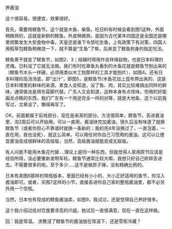 养酱油

这个很容易，很便宜，效果很好。

首先，需要用鲣鱼节。这个就是木鱼、柴鱼。吃日料有时候会看到图1这种，外面稍微熟的，这就是新鲜的鲣鱼。外皮稍微熟，是因为古代某年四国还是全国还是哪里频繁发生大型食物中毒，天皇还是谁下令禁吃生鱼，上有政策下有对策，四国人用稻草包鲣鱼稍微烧一下，就不算是“生鱼”了嘛，后来变了鲣鱼刺身的指定吃法。

鲣鱼熏干就变了鲣鱼节，如图2、3；结婚时得用作吉祥缘起物，也是日本料理的灵魂。日料没了它就无法做。我们有时吃章鱼丸看到的木鱼花就是鲣鱼节刨出来的（鲣鱼节木头一样硬，必须用类似木工刨那样的工具才能刨片），如图4。还有日本料理的高汤汤底，即“出汁”，即图5，是鲣鱼节/木鱼花加上昆布熬出来的，这是日本料理里的鲜味的来源。素食人会知道，没了鱼、肉，其实比较难搞出同样的鲜味，通常做法是用冬菇脚代替。广东人又会知道，这种本身有点怪味，但用的好能画龙点睛的东西，我们广东有一个用途完全一样的对等，就是大地鱼，这个以前我写过，文章没了，懒得再写了。

OK，前面都属于前戏部分，现在是来真的部分。方法很简单，鲣鱼节，丢进酱油里，泡2周后可以开始用，可以一直用，酱油快完加酱油，很久后没有味道了就换鲣鱼节（或者你担心不靠谱时就换一条新的；我的兜4年没换过了，一直泡着，一直在用，我也没死），就这么简单。可以用任何你自己习惯用的酱油。这可以让便宜酱油变成很鲜味的高级版，当然，高级酱油就能变成无敌版。

有人问能不能用木鱼花代替....理论上是同一种东西，但我觉得人家用原节应该是经验所得，没必要重新发明车轮。鲣鱼节通常比较大嘛，我想只好自己砍碎丢进去。不需要很多的啦。至于多少.....这不是做原子弹，没有精确比例的。

日本有卖图6那样的带瓶版本，里面已经有小小的、大小正好适用的鱼节，你注入酱油即可。或者，买图7这样的小节，直接丢进你自己家的整瓶酱油里，都不必另外用一个空瓶。

当然，日本也有现成的鲣鱼酱油卖，如图9，我试过，还是觉得自己养好很多。

这个我介绍过给对饮食要求高的爪姐，她试后一直很满意，现在一直在这样做。


回：我是常温。
求教浸了鲣鱼节的酱油放在常温下，还是雪柜冷藏？
